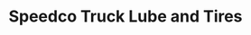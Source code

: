 ---
title: "Speedco Truck Lube and Tires"
url: /alma/speedco-truck-lube-and-tires/
shop: car repair
---